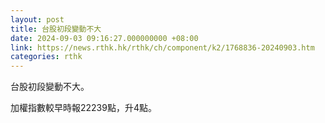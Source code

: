 ```yaml
---
layout: post
title: 台股初段變動不大
date: 2024-09-03 09:16:27.000000000 +08:00
link: https://news.rthk.hk/rthk/ch/component/k2/1768836-20240903.htm
categories: rthk
---
```


台股初段變動不大。

加權指數較早時報22239點，升4點。
